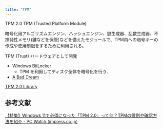 ```yaml
---
title: "TPM"
---
```


TPM 2.0
TPM (Trusted Platform Module)

暗号化用アルゴリズムエンジン、ハッシュエンジン、鍵生成器、乱数生成器、不揮発性メモリ(鍵などを保管)などを備えたモジュールで、TPM内への暗号キーの作成や使用制限をするために利用される。

TPM (Trust) ハードウェアとして開発
- Windows BitLocker
	- TPM を利用してディスク全体を暗号化を行う.
- [A Bad Dream](https://www.usenix.org/system/files/conference/usenixsecurity18/sec18-han.pdf)

[TPM 2.0 Library](https://trustedcomputinggroup.org/resource/tpm-library-specification/)

## 参考文献
[【特集】Windows 11で必須になった「TPM 2.0」って何？TPMの役割や確認方法を紹介 - PC Watch (impress.co.jp)](https://pc.watch.impress.co.jp/docs/topic/feature/1334277.html)